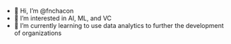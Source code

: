 - 👋 Hi, I’m @fnchacon
- 👀 I’m interested in AI, ML, and VC
- 🌱 I’m currently learning to use data analytics to further the development of organizations

<!---
fnchacon/fnchacon is a ✨ special ✨ repository because its `README.md` (this file) appears on your GitHub profile.
You can click the Preview link to take a look at your changes.
--->
